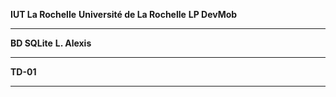 **IUT La Rochelle**
**Université de La Rochelle**
**LP DevMob**
****
**BD SQLite**
**L. Alexis**
****
**TD-01**
****